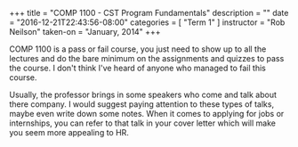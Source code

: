 +++
title = "COMP 1100 - CST Program Fundamentals"
description = ""
date = "2016-12-21T22:43:56-08:00"
categories = [
    "Term 1"
]
instructor = "Rob Neilson"
taken-on = "January, 2014"
+++

COMP 1100 is a pass or fail course, you just need to show up to all the lectures and do the bare minimum on the assignments and quizzes to pass the course. I don't think I've heard of anyone who managed to fail this course.

Usually, the professor brings in some speakers who come and talk about there company. I would suggest paying attention to these types of talks, maybe even write down some notes. When it comes to applying for jobs or internships, you can refer to that talk in your cover letter which will make you seem more appealing to HR.
